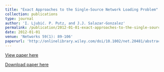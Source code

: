 ```yaml
---
title: "Exact Approaches to the Single-Source Network Loading Problem"
collection: publications
type: journal
author: 'I. Ljubić. P. Putz, and J.J. Salazar-Gonzalez'
permalink: /publication/2012-01-01-exact-approaches-to-the-single-source-network-loading-problem
date: 2012-01-01
venue: 'Networks 59(1): 89-106'
paperurl: 'http://onlinelibrary.wiley.com/doi/10.1002/net.20481/abstract'
---
```

[View paper here](http://onlinelibrary.wiley.com/doi/10.1002/net.20481/abstract)

[Download paper here]({{site.url}}/docs/publications/SSNLP.pdf)

